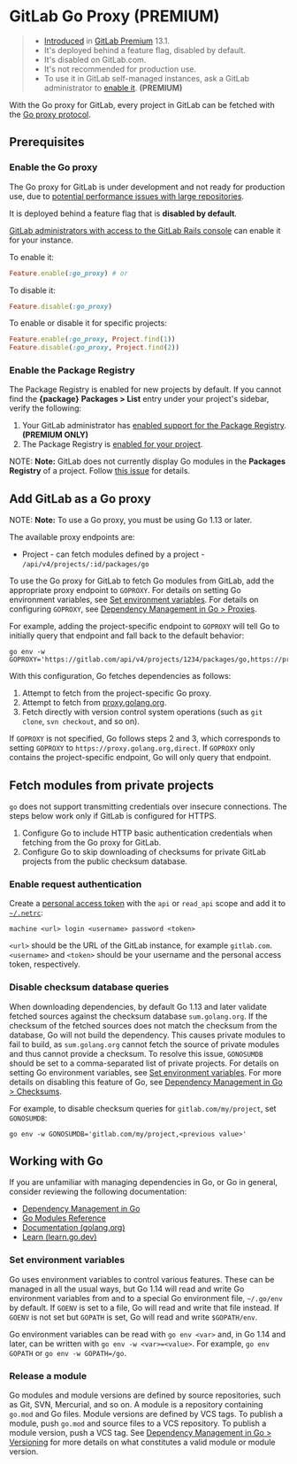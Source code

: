 # GitLab Go Proxy **(PREMIUM)**

> - [Introduced](https://gitlab.com/gitlab-org/gitlab/-/issues/27376) in [GitLab Premium](https://about.gitlab.com/pricing/) 13.1.
> - It's deployed behind a feature flag, disabled by default.
> - It's disabled on GitLab.com.
> - It's not recommended for production use.
> - To use it in GitLab self-managed instances, ask a GitLab administrator to [enable it](#enable-the-go-proxy). **(PREMIUM)**

With the Go proxy for GitLab, every project in GitLab can be fetched with the
[Go proxy protocol](https://proxy.golang.org/).

## Prerequisites

### Enable the Go proxy

The Go proxy for GitLab is under development and not ready for production use, due to
[potential performance issues with large repositories](https://gitlab.com/gitlab-org/gitlab/-/issues/218083).

It is deployed behind a feature flag that is **disabled by default**.

[GitLab administrators with access to the GitLab Rails console](../../../administration/feature_flags.md)
can enable it for your instance.

To enable it:

```ruby
Feature.enable(:go_proxy) # or
```

To disable it:

```ruby
Feature.disable(:go_proxy)
```

To enable or disable it for specific projects:

```ruby
Feature.enable(:go_proxy, Project.find(1))
Feature.disable(:go_proxy, Project.find(2))
```

### Enable the Package Registry

The Package Registry is enabled for new projects by default. If you cannot find
the **{package}** **Packages > List** entry under your project's sidebar, verify
the following:

1. Your GitLab administrator has
   [enabled support for the Package Registry](../../../administration/packages/index.md). **(PREMIUM ONLY)**
1. The Package Registry is [enabled for your project](../index.md).

NOTE: **Note:**
GitLab does not currently display Go modules in the **Packages Registry** of a project.
Follow [this issue](https://gitlab.com/gitlab-org/gitlab/-/issues/213770) for details.

## Add GitLab as a Go proxy

NOTE: **Note:**
To use a Go proxy, you must be using Go 1.13 or later.

The available proxy endpoints are:

- Project - can fetch modules defined by a project - `/api/v4/projects/:id/packages/go`

To use the Go proxy for GitLab to fetch Go modules from GitLab, add the
appropriate proxy endpoint to `GOPROXY`. For details on setting Go environment
variables, see [Set environment variables](#set-environment-variables). For
details on configuring `GOPROXY`, see [Dependency Management in Go >
Proxies](../../../development/go_guide/dependencies.md#proxies).

For example, adding the project-specific endpoint to `GOPROXY` will tell Go
to initially query that endpoint and fall back to the default behavior:

```shell
go env -w GOPROXY='https://gitlab.com/api/v4/projects/1234/packages/go,https://proxy.golang.org,direct'
```

With this configuration, Go fetches dependencies as follows:

1. Attempt to fetch from the project-specific Go proxy.
1. Attempt to fetch from [proxy.golang.org](https://proxy.golang.org).
1. Fetch directly with version control system operations (such as `git clone`,
   `svn checkout`, and so on).

If `GOPROXY` is not specified, Go follows steps 2 and 3, which corresponds to
setting `GOPROXY` to `https://proxy.golang.org,direct`. If `GOPROXY` only
contains the project-specific endpoint, Go will only query that endpoint.

## Fetch modules from private projects

`go` does not support transmitting credentials over insecure connections. The
steps below work only if GitLab is configured for HTTPS.

1. Configure Go to include HTTP basic authentication credentials when fetching
   from the Go proxy for GitLab.
1. Configure Go to skip downloading of checksums for private GitLab projects
   from the public checksum database.

### Enable request authentication

Create a [personal access token](../../profile/personal_access_tokens.md) with
the `api` or `read_api` scope and add it to
[`~/.netrc`](https://ec.haxx.se/usingcurl/usingcurl-netrc):

```netrc
machine <url> login <username> password <token>
```

`<url>` should be the URL of the GitLab instance, for example `gitlab.com`.
`<username>` and `<token>` should be your username and the personal access
token, respectively.

### Disable checksum database queries

When downloading dependencies, by default Go 1.13 and later validate fetched
sources against the checksum database `sum.golang.org`. If the checksum of the
fetched sources does not match the checksum from the database, Go will not build
the dependency. This causes private modules to fail to build, as
`sum.golang.org` cannot fetch the source of private modules and thus cannot
provide a checksum. To resolve this issue, `GONOSUMDB` should be set to a
comma-separated list of private projects. For details on setting Go environment
variables, see [Set environment variables](#set-environment-variables). For more
details on disabling this feature of Go, see [Dependency Management in Go >
Checksums](../../../development/go_guide/dependencies.md#checksums).

For example, to disable checksum queries for `gitlab.com/my/project`, set `GONOSUMDB`:

```shell
go env -w GONOSUMDB='gitlab.com/my/project,<previous value>'
```

## Working with Go

If you are unfamiliar with managing dependencies in Go, or Go in general,
consider reviewing the following documentation:

- [Dependency Management in Go](../../../development/go_guide/dependencies.md)
- [Go Modules Reference](https://golang.org/ref/mod)
- [Documentation (golang.org)](https://golang.org/doc/)
- [Learn (learn.go.dev)](https://learn.go.dev/)

### Set environment variables

Go uses environment variables to control various features. These can be managed
in all the usual ways, but Go 1.14 will read and write Go environment variables
from and to a special Go environment file, `~/.go/env` by default. If `GOENV` is
set to a file, Go will read and write that file instead. If `GOENV` is not set
but `GOPATH` is set, Go will read and write `$GOPATH/env`.

Go environment variables can be read with `go env <var>` and, in Go 1.14 and
later, can be written with `go env -w <var>=<value>`. For example, `go env
GOPATH` or `go env -w GOPATH=/go`.

### Release a module

Go modules and module versions are defined by source repositories, such as Git,
SVN, Mercurial, and so on. A module is a repository containing `go.mod` and Go
files. Module versions are defined by VCS tags. To publish a module, push
`go.mod` and source files to a VCS repository. To publish a module version, push
a VCS tag. See [Dependency Management in Go >
Versioning](../../../development/go_guide/dependencies.md#versioning) for more
details on what constitutes a valid module or module version.
